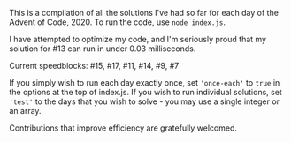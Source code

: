 This is a compilation of all the solutions I've had so far for each day of the Advent of Code, 2020. To run the code, use ``node index.js``.

I have attempted to optimize my code, and I'm seriously proud that my solution for #13 can run in under 0.03 milliseconds.

Current speedblocks: #15, #17, #11, #14, #9, #7

If you simply wish to run each day exactly once, set ``'once-each'`` to `true` in the options at the top of index.js. If you wish to run individual solutions, set ``'test'`` to the days that you wish to solve - you may use a single integer or an array.

Contributions that improve efficiency are gratefully welcomed.

